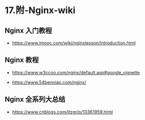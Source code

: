 # 17.附-Nginx-wiki

## Nginx 入门教程

- https://www.imooc.com/wiki/nginxlesson/Introduction.html

## Nginx 教程

- https://www.w3ccoo.com/nginx/default.asp#google_vignette

- https://www.54benniao.com/nginx/

## Nginx 全系列大总结

- https://www.cnblogs.com/itzgr/p/13361959.html
